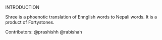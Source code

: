 INTRODUCTION

Shree is a phoenotic translation of Ennglish words to Nepali words. It is a product of Fortystones.

Contributors: @prashishh @rabishah

